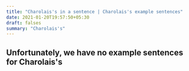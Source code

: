 ```yaml
---
title: "Charolais's in a sentence | Charolais's example sentences"
date: 2021-01-20T19:57:50+05:30
draft: falses
summary: "Charolais's"
---
```

## Unfortunately, we have no example sentences for Charolais's                 
